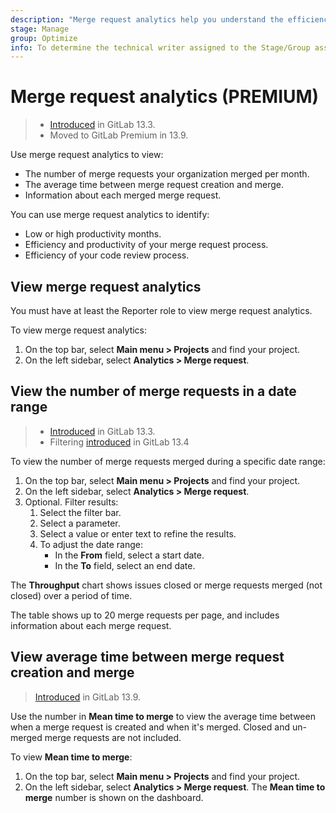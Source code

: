 ```yaml
---
description: "Merge request analytics help you understand the efficiency of your code review process, and the productivity of your team." # Up to ~200 chars long. They will be displayed in Google Search snippets. It may help to write the page intro first, and then reuse it here.
stage: Manage
group: Optimize
info: To determine the technical writer assigned to the Stage/Group associated with this page, see https://about.gitlab.com/handbook/product/ux/technical-writing/#assignments
---
```


# Merge request analytics **(PREMIUM)**

> - [Introduced](https://gitlab.com/gitlab-org/gitlab/-/issues/229045) in GitLab 13.3.
> - Moved to GitLab Premium in 13.9.

Use merge request analytics to view:

- The number of merge requests your organization merged per month.
- The average time between merge request creation and merge.
- Information about each merged merge request.

You can use merge request analytics to identify:

- Low or high productivity months.
- Efficiency and productivity of your merge request process.
- Efficiency of your code review process.

## View merge request analytics

You must have at least the Reporter role to view merge request analytics.

To view merge request analytics:

1. On the top bar, select **Main menu > Projects** and find your project.
1. On the left sidebar, select **Analytics > Merge request**.

## View the number of merge requests in a date range

> - [Introduced](https://gitlab.com/gitlab-org/gitlab/-/issues/232651) in GitLab 13.3.
> - Filtering [introduced](https://gitlab.com/gitlab-org/gitlab/-/issues/229266) in GitLab 13.4

To view the number of merge requests merged during a specific date range:

1. On the top bar, select **Main menu > Projects** and find your project.
1. On the left sidebar, select **Analytics > Merge request**.
1. Optional. Filter results:
   1. Select the filter bar.
   1. Select a parameter.
   1. Select a value or enter text to refine the results.
   1. To adjust the date range:
       - In the **From** field, select a start date.
       - In the **To** field, select an end date.

The **Throughput** chart shows issues closed or merge requests merged (not closed) over a period of
time.

The table shows up to 20 merge requests per page, and includes
information about each merge request.

## View average time between merge request creation and merge

> [Introduced](https://gitlab.com/gitlab-org/gitlab/-/issues/229389) in GitLab 13.9.

Use the number in **Mean time to merge** to view the average time between when a merge request is
created and when it's merged. Closed and un-merged merge requests are not included.

To view **Mean time to merge**:

1. On the top bar, select **Main menu > Projects** and find your project.
1. On the left sidebar, select **Analytics > Merge request**. The **Mean time to merge** number
is shown on the dashboard.

